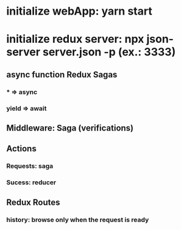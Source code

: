 # initialize webApp: yarn start
# initialize redux server: npx json-server server.json -p (ex.: 3333)

## async function Redux Sagas
### * => async
### yield => await

## Middleware: Saga (verifications)

## Actions
### Requests: saga
### Sucess: reducer

## Redux Routes
### history: browse only when the request is ready